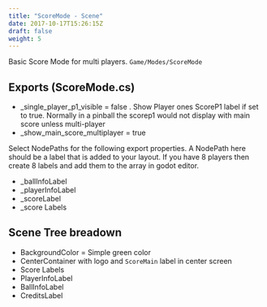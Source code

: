 ```yaml
---
title: "ScoreMode - Scene"
date: 2017-10-17T15:26:15Z
draft: false
weight: 5
---
```


Basic Score Mode for multi players. `Game/Modes/ScoreMode`

## Exports (ScoreMode.cs)

- _single_player_p1_visible 	= false . Show Player ones ScoreP1 label if set to true. Normally in a pinball the scorep1 would not display with main score unless multi-player
- _show_main_score_multiplayer  = true

Select NodePaths for the following export properties. A NodePath here should be a label that is added to your layout. If you have 8 players then create 8 labels and add them to the array in godot editor.

- _ballInfoLabel
- _playerInfoLabel
- _scoreLabel
- _score Labels

## Scene Tree breadown

- BackgroundColor = Simple green color
- CenterContainer with logo and `ScoreMain` label in center screen
- Score Labels
- PlayerInfoLabel
- BallInfoLabel
- CreditsLabel
